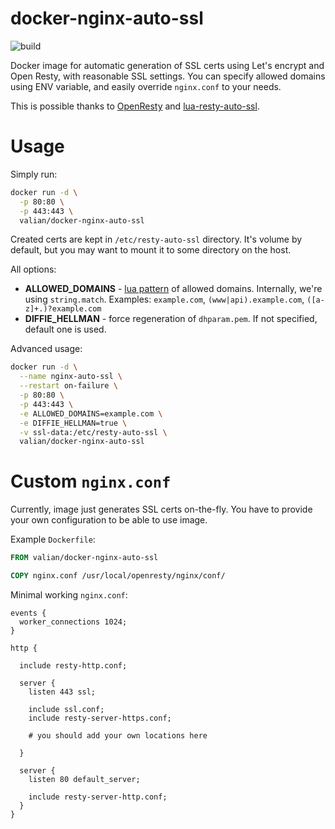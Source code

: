 # docker-nginx-auto-ssl
![build](https://img.shields.io/docker/build/valian/docker-nginx-auto-ssl.svg)

Docker image for automatic generation of SSL certs using Let's encrypt and Open Resty, with reasonable SSL settings. 
You can specify allowed domains using ENV variable, and easily override `nginx.conf` to your needs. 

This is possible thanks to [OpenResty](https://github.com/openresty/openresty) and [lua-resty-auto-ssl](https://github.com/GUI/lua-resty-auto-ssl).

# Usage

Simply run:
```Bash
docker run -d \
  -p 80:80 \
  -p 443:443 \
  valian/docker-nginx-auto-ssl
```

Created certs are kept in `/etc/resty-auto-ssl` directory. It's volume by default, but you may want to mount it to some directory on the host.

All options:  
* **ALLOWED_DOMAINS** - [lua pattern](http://lua-users.org/wiki/PatternsTutorial) of allowed domains. Internally, we're using `string.match`. Examples: `example.com`, `(www|api).example.com`, `([a-z]+.)?example.com`
* **DIFFIE_HELLMAN** - force regeneration of `dhparam.pem`. If not specified, default one is used.

Advanced usage:
```Bash
docker run -d \
  --name nginx-auto-ssl \
  --restart on-failure \
  -p 80:80 \
  -p 443:443 \
  -e ALLOWED_DOMAINS=example.com \
  -e DIFFIE_HELLMAN=true \
  -v ssl-data:/etc/resty-auto-ssl \
  valian/docker-nginx-auto-ssl
```

# Custom `nginx.conf`

Currently, image just generates SSL certs on-the-fly. You have to provide your own configuration to be able to use image.

Example `Dockerfile`:
```Dockerfile
FROM valian/docker-nginx-auto-ssl

COPY nginx.conf /usr/local/openresty/nginx/conf/
```

Minimal working `nginx.conf`:
```nginx
events {
  worker_connections 1024;
}

http {

  include resty-http.conf;

  server {
    listen 443 ssl;

    include ssl.conf;
    include resty-server-https.conf;
    
    # you should add your own locations here
    
  }

  server {
    listen 80 default_server;

    include resty-server-http.conf;
  }
}
```
